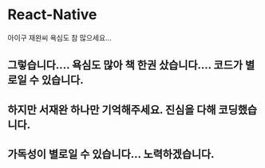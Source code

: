 # React-Native
아이구 재완씨 욕심도 참 많으세요... 

## 그렇습니다.... 욕심도 많아 책 한권 샀습니다.... 코드가 별로일 수 있습니다. 
## 하지만 서재완 하나만 기억해주세요. 진심을 다해 코딩했습니다.
## 가독성이 별로일 수 있습니다... 노력하겠습니다. 
